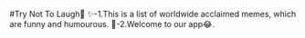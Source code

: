 #Try Not To Laugh🙂
✨-1.This is a list of worldwide acclaimed memes, which are funny and humourous.
🎇-2.Welcome to our app😂.
